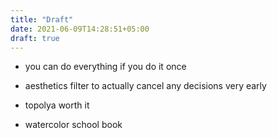 ```yaml
---
title: "Draft"
date: 2021-06-09T14:28:51+05:00
draft: true
---
```


- you can do everything if you do it once
- aesthetics filter to actually cancel any decisions very early
- topolya worth it

- watercolor school book
